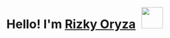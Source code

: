 <p align="center">

<h1 align="center">Hello! I'm <a href="https://github.com/x666dbg/">Rizky Oryza</a>&nbsp; 
<a href="https://www.github.com/mrxehmad" target="_blank" rel="noreferrer"><img src="https://media.giphy.com/media/mGcNjsfWAjY5AEZNw6/giphy.gif" width="50"></h1>

</p>
